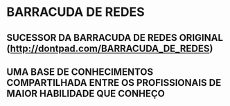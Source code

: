 # BARRACUDA DE REDES

## SUCESSOR DA BARRACUDA DE REDES ORIGINAL (http://dontpad.com/BARRACUDA_DE_REDES)

## UMA BASE DE CONHECIMENTOS COMPARTILHADA ENTRE OS PROFISSIONAIS DE MAIOR HABILIDADE QUE CONHEÇO
